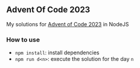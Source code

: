 ## Advent Of Code 2023

My solutions for [Advent of Code 2023](https://adventofcode.com/2023/) in NodeJS

### How to use

- `npm install`: install dependencies
- `npm run d<n>`: execute the solution for the day `n`
